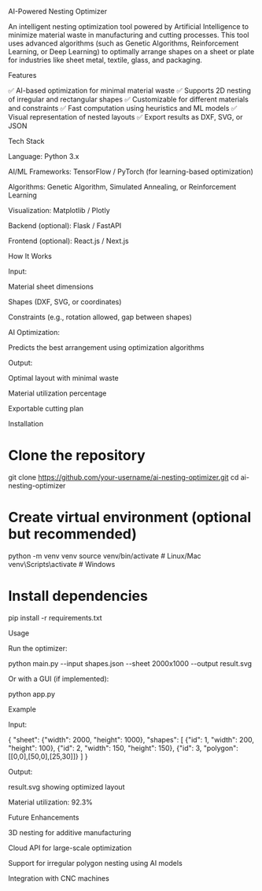 AI-Powered Nesting Optimizer

An intelligent nesting optimization tool powered by Artificial Intelligence to minimize material waste in manufacturing and cutting processes. This tool uses advanced algorithms (such as Genetic Algorithms, Reinforcement Learning, or Deep Learning) to optimally arrange shapes on a sheet or plate for industries like sheet metal, textile, glass, and packaging.

Features

✅ AI-based optimization for minimal material waste
✅ Supports 2D nesting of irregular and rectangular shapes
✅ Customizable for different materials and constraints
✅ Fast computation using heuristics and ML models
✅ Visual representation of nested layouts
✅ Export results as DXF, SVG, or JSON

Tech Stack

Language: Python 3.x

AI/ML Frameworks: TensorFlow / PyTorch (for learning-based optimization)

Algorithms: Genetic Algorithm, Simulated Annealing, or Reinforcement Learning

Visualization: Matplotlib / Plotly

Backend (optional): Flask / FastAPI

Frontend (optional): React.js / Next.js

How It Works

Input:

Material sheet dimensions

Shapes (DXF, SVG, or coordinates)

Constraints (e.g., rotation allowed, gap between shapes)

AI Optimization:

Predicts the best arrangement using optimization algorithms

Output:

Optimal layout with minimal waste

Material utilization percentage

Exportable cutting plan

Installation
# Clone the repository
git clone https://github.com/your-username/ai-nesting-optimizer.git
cd ai-nesting-optimizer

# Create virtual environment (optional but recommended)
python -m venv venv
source venv/bin/activate   # Linux/Mac
venv\Scripts\activate      # Windows

# Install dependencies
pip install -r requirements.txt

Usage

Run the optimizer:

python main.py --input shapes.json --sheet 2000x1000 --output result.svg


Or with a GUI (if implemented):

python app.py

Example

Input:

{
  "sheet": {"width": 2000, "height": 1000},
  "shapes": [
    {"id": 1, "width": 200, "height": 100},
    {"id": 2, "width": 150, "height": 150},
    {"id": 3, "polygon": [[0,0],[50,0],[25,30]]}
  ]
}


Output:

result.svg showing optimized layout

Material utilization: 92.3%

Future Enhancements

3D nesting for additive manufacturing

Cloud API for large-scale optimization

Support for irregular polygon nesting using AI models

Integration with CNC machines
